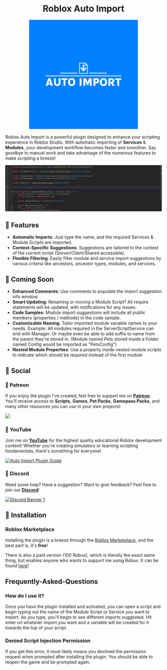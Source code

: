 <h1 align="center">Roblox Auto Import</h1>

<div align="center">
    <img src="assets/logo-color.png" alt="Signs - A Roblox Studio Plugin" width="350"/>
</div>

Roblox Auto Import is a powerful plugin designed to enhance your scripting experience in Roblox Studio. With automatic importing of **Services** & **Modules**, your development workflow becomes faster and smoother. Say goodbye to manual work and take advantage of the numerous features to make scripting a breeze!

<div align="center">
    <img src="assets/auto-import-usage.gif" alt="Signs - A Roblox Studio Plugin" width="1000"/>
</div>

## 🎉 Features
* **Automatic Imports**: Just type the name, and the required Services & Module Scripts are imported.
* **Context-Specific Suggestions**: Suggestions are tailored to the context of the current script (Server/Client/Shared accessible).
* **Flexible Filtering**: Easily filter module and service import suggestions by various criteria like ancestors, ancestor types, modules, and services.

## 🚀 Coming Soon
* **Enhanced Comments**: Use comments to populate the import suggestion info window.
* **Smart Updating**: Renaming or moving a Module Script? All require statements will be updated, with notifications for any issues.
* **Code Samples**: Module import suggestions will include all public members (properties / methods) in the code sample.
* **Customizable Naming**: Tailor imported module variable names to your needs. Example: All modules required in the ServerScriptService can end with Manager. Or maybe even be able to add suffix to name from the parent they're stored in. (Module named Pets stored inside a Folder named Config would be imported as "PetsConfig")
* **Nested Module Properties**: Use a property inside nested module scripts to indicate which should be required instead of the first module

## 💬 Social

### 💸 Patreon
If you enjoy the plugin I've created, feel free to support me on [**Patreon**](https://www.patreon.com/MonzterDEV). You'll receive access to **Scripts**, **Games**, **Pet Packs**, **Gamepass Packs**, and many other resources you can use in your own projects!

<a href="https://patreon.com/MonzterDEV"><img src="https://img.shields.io/endpoint.svg?url=https%3A%2F%2Fshieldsio-patreon.vercel.app%2Fapi%3Fusername%3DMonzterDEV%26type%3Dpatrons&style=for-the-badge" /></a>

### 📸 YouTube
Join me on [**YouTube**](https://www.youtube.com/@MonzterDEV) for the highest quality educational Roblox development content! Whether you're creating simulators or learning scripting fundamentals, there's something for everyone!

[![Auto Import Plugin Guide](http://img.youtube.com/vi/FdPy7V1Ppq8/0.jpg)](http://www.youtube.com/watch?v=FdPy7V1Ppq8 "Auto Import Plugin Guide")


### 📲 Discord
Need some help? Have a suggestion? Want to give feedback? Feel free to join our [**Discord**](https://discord.gg/LearnRoblox)!

<a href="https://discord.gg/LearnRoblox"><img src="https://discordapp.com/api/guilds/555614080765919242/widget.png?style=banner1" alt="Discord Banner 1"/></a>

## 💾 Installation

### Roblox Marketplace
Installing the plugin is a breeze through the [Roblox Marketplace](https://create.roblox.com/marketplace/asset/14443707366/Auto-Import), and the best part is, it's **free**!

There is also a paid version (100 Robux), which is literally the exact same thing, but enables anyone who wants to support me using Robux. It can be found [here](https://www.roblox.com/library/14457646433/Auto-Import)!

## Frequently-Asked-Questions

### How do I use it?
Once you have the plugin installed and activated, you can open a script and begin typing out the name of the Module Script or Service you want to import. As you type, you'll begin to see different imports suggested. Hit enter on whatever import you want and a variable will be created for it towards the top of your script.

### Denied Script Injection Permission
If you get this error, it most likely means you declined the permission request when prompted after installing the plugin. You should be able to reopen the game and be prompted again.
